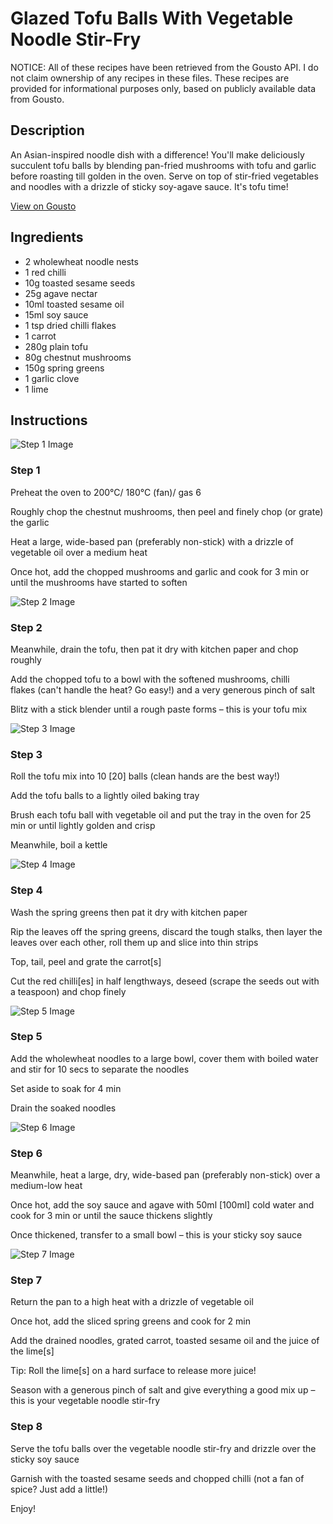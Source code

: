 # Glazed Tofu Balls With Vegetable Noodle Stir-Fry

NOTICE: All of these recipes have been retrieved from the Gousto API. I do not claim ownership of any recipes in these files. These recipes are provided for informational purposes only, based on publicly available data from Gousto.

## Description

An Asian-inspired noodle dish with a difference! You'll make deliciously succulent tofu balls by blending pan-fried mushrooms with tofu and garlic before roasting till golden in the oven. Serve on top of stir-fried vegetables and noodles with a drizzle of sticky soy-agave sauce. It's tofu time!

[View on Gousto](https://www.gousto.co.uk/recipes/cookbook/glazed-tofu-balls-with-noodle-veg-stir-fry)

## Ingredients

- 2 wholewheat noodle nests
- 1 red chilli
- 10g toasted sesame seeds
- 25g agave nectar
- 10ml toasted sesame oil
- 15ml soy sauce
- 1 tsp dried chilli flakes
- 1 carrot
- 280g plain tofu
- 80g chestnut mushrooms
- 150g spring greens
- 1 garlic clove
- 1 lime

## Instructions

![Step 1 Image](https://production-media.gousto.co.uk/cms/recipe-step-image/1712.-step-1-x200.jpg)

### Step 1

Preheat the oven to 200°C/ 180°C (fan)/ gas 6

Roughly chop the chestnut mushrooms, then peel and finely chop (or grate) the garlic

Heat a large, wide-based pan (preferably non-stick) with a drizzle of vegetable oil over a medium heat

Once hot, add the chopped mushrooms and garlic and cook for 3 min or until the mushrooms have started to soften

![Step 2 Image](https://production-media.gousto.co.uk/cms/recipe-step-image/1712.-step-2-x200.jpg)

### Step 2

Meanwhile, drain the tofu, then pat it dry with kitchen paper and chop roughly

Add the chopped tofu to a bowl with the softened mushrooms, chilli flakes (can't handle the heat? Go easy!) and a very generous pinch of salt

Blitz with a stick blender until a rough paste forms – this is your tofu mix

![Step 3 Image](https://production-media.gousto.co.uk/cms/recipe-step-image/1712.-step-3-x200.jpg)

### Step 3

Roll the tofu mix into 10 <span class="text-danger">[20]</span> balls (clean hands are the best way!)

Add the tofu balls to a lightly oiled baking tray

Brush each tofu ball with vegetable oil and put the tray in the oven for 25 min or until lightly golden and crisp

Meanwhile, boil a kettle

![Step 4 Image](https://production-media.gousto.co.uk/cms/recipe-step-image/1712.-step-4-x200.jpg)

### Step 4

Wash the spring greens then pat it dry with kitchen paper 

Rip the leaves off the spring greens, discard the tough stalks, then layer the leaves over each other, roll them up and slice into thin strips

Top, tail, peel and grate the carrot<span class="text-danger">[s]</span>

Cut the red chilli<span class="text-danger">[es]</span> in half lengthways, deseed (scrape the seeds out with a teaspoon) and chop finely

![Step 5 Image](https://production-media.gousto.co.uk/cms/recipe-step-image/1712.-step-5-x200.jpg)

### Step 5

Add the wholewheat noodles to a large bowl, cover them with boiled water and stir for 10 secs to separate the noodles

Set aside to soak for 4 min

Drain the soaked noodles

![Step 6 Image](https://production-media.gousto.co.uk/cms/recipe-step-image/1712.-step-6-x200.jpg)

### Step 6

Meanwhile, heat a large, dry, wide-based pan (preferably non-stick) over a medium-low heat

Once hot, add the soy sauce and agave with 50ml <span class="text-danger">[100ml]</span> cold water and cook for 3 min or until the sauce thickens slightly

Once thickened, transfer to a small bowl – this is your sticky soy sauce

![Step 7 Image](https://production-media.gousto.co.uk/cms/recipe-step-image/1712.-step-7-x200.jpg)

### Step 7

Return the pan to a high heat with a drizzle of vegetable oil

Once hot, add the sliced spring greens and cook for 2 min

Add the drained noodles, grated carrot, toasted sesame oil and the juice of the lime<span class="text-danger">[s]</span>

Tip: Roll the lime<span class="text-danger">[s]</span> on a hard surface to release more juice!

Season with a generous pinch of salt and give everything a good mix up – this is your vegetable noodle stir-fry

### Step 8

Serve the tofu balls over the vegetable noodle stir-fry and drizzle over the sticky soy sauce

Garnish with the toasted sesame seeds and chopped chilli (not a fan of spice? Just add a little!)

Enjoy!

